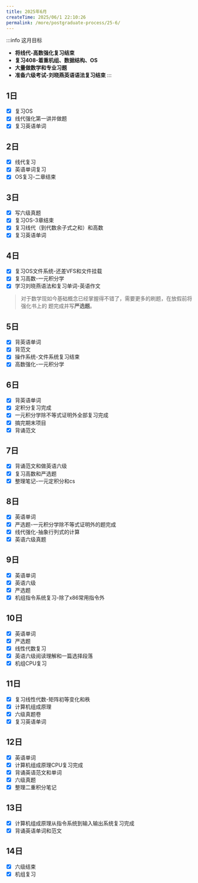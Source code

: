 ```yaml
---
title: 2025年6月
createTime: 2025/06/1 22:10:26
permalink: /more/postgraduate-process/25-6/
---
```


:::info 这月目标
- **将线代-高数强化复习结束**
- **复习408-着重机组、数据结构、OS**
- **大量做数学和专业习题**
- **准备六级考试-刘晓燕英语语法复习结束**
:::

## 1日
- [x] 复习OS
- [x] 线代强化第一讲并做题
- [x] 复习英语单词

## 2日
- [x] 线代复习
- [x] 英语单词复习
- [x] OS复习-二章结束

## 3日
- [x] 写六级真题
- [x] 复习OS-3章结束
- [x] 复习线代（到代数余子式之和）和高数
- [x] 复习英语单词

## 4日
- [x] 复习OS文件系统-还差VFS和文件挂载
- [x] 复习高数-一元积分学
- [x] 学习刘晓燕语法和复习单词-英语作文

> 对于数学现如今基础概念已经掌握得不错了，需要更多的刷题，在放假前将强化书上的
> 题完成并写**严选题**。

## 5日
- [x] 背英语单词
- [x] 背范文
- [x] 操作系统-文件系统复习结束
- [x] 高数强化-一元积分学

## 6日
- [x] 背英语单词
- [x] 定积分复习完成
- [x] 一元积分学除不等式证明外全部复习完成
- [x] 搞完期末项目
- [x] 背诵范文

## 7日
- [x] 背诵范文和做英语六级
- [x] 复习高数和严选题
- [x] 整理笔记-一元定积分和cs

## 8日
- [x] 英语单词
- [x] 严选题-一元积分学除不等式证明外的题完成
- [x] 线代强化-抽象行列式的计算
- [x] 英语六级真题

## 9日
- [x] 英语单词
- [x] 英语六级
- [x] 严选题
- [x] 机组指令系统复习-除了x86常用指令外

## 10日
- [x] 英语单词
- [x] 严选题
- [x] 线性代数复习
- [x] 英语六级阅读理解和一篇选择段落
- [x] 机组CPU复习

## 11日
- [x] 复习线性代数-矩阵初等变化和秩
- [x] 计算机组成原理
- [x] 六级真题卷
- [x] 复习英语单词

## 12日
- [x] 英语单词
- [x] 计算机组成原理CPU复习完成
- [x] 背诵英语范文和单词
- [x] 六级真题
- [x] 整理二重积分笔记

## 13日
- [x] 计算机组成原理从指令系统到输入输出系统复习完成
- [x] 背诵英语单词和范文

## 14日
- [x] 六级结束
- [x] 机组复习
